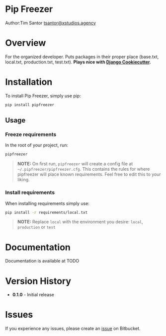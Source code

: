 # Pip Freezer
Author:Tim Santor <tsantor@xstudios.agency>

# Overview
For the organized developer. Puts packages in their proper place (base.txt, local.txt, production.txt, test.txt). **Plays nice with [Django Cookiecutter](https://github.com/pydanny/cookiecutter-django).**


# Installation
To install Pip Freezer, simply use pip:

```bash
pip install pipfreezer
```

## Usage
### Freeze requirements
In the root of your project, run:

```bash
pipfreezer
```

> **NOTE:** On first run, `pipfreezer` will create a config file at `~/.pipfreezer/pipfreezer.cfg`. This contains the rules for where pipfreezer will place known requirements.  Feel free to edit this to your liking.

### Install requirements
When installing requirements simply use:

```bash
pip install -r requirements/local.txt
```

> **NOTE:** Replace `local` with the environment you desire: `local`, `production` or `test`


# Documentation
Documentation is available at TODO


# Version History
- **0.1.0** - Initial release


# Issues
If you experience any issues, please create an [issue](https://bitbucket.org/tsantor/pip-freezer/issues) on Bitbucket.

